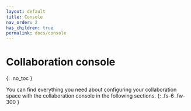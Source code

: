 ```yaml
---
layout: default
title: Console
nav_order: 2
has_children: true
permalink: docs/console
---
```


# Collaboration console
{: .no_toc }

You can find everything you need about configuring your collaboration space with the collaboration console in the following sections.
{: .fs-6 .fw-300 }
